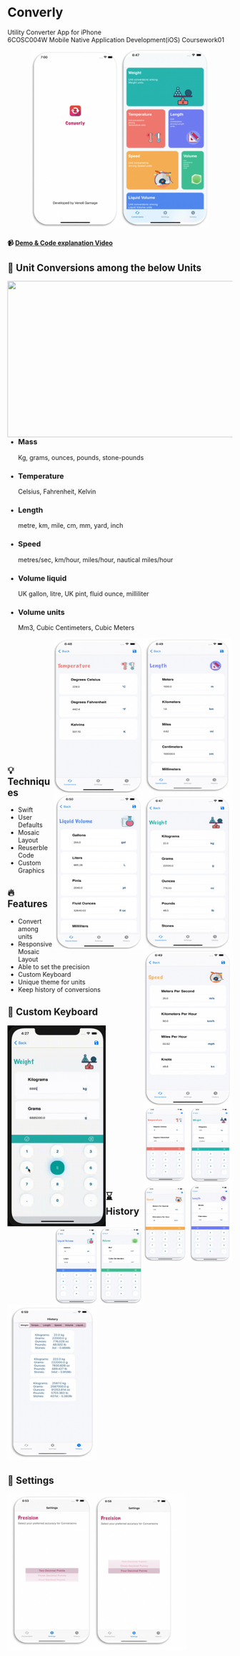 # Converly
Utility Converter App for iPhone  </br> 
6COSC004W Mobile Native Application Development(iOS) Coursework01

<p align="center"><img src="https://github.com/Venoli/Converly/blob/main/Screenshots/1.png" width="400" height="400" />
  </br>

#### :video_camera: [Demo & Code explanation Video](https://asips-for-pulsars-astronomy.web.app/)

  
## :pushpin: Unit Conversions among the below Units

<img src="https://github.com/Venoli/Converly/blob/main/Screenshots/2.png" width="600" height="350" align="right"/>


*   ### Mass 
    Kg, grams, ounces, pounds, stone-pounds 
*   ### Temperature
    Celsius, Fahrenheit, Kelvin
*   ### Length 
    metre, km, mile, cm, mm, yard, inch
*   ### Speed
    metres/sec, km/hour, miles/hour, nautical miles/hour
*   ### Volume liquid
    UK gallon, litre, UK pint, fluid ounce, milliliter
*   ### Volume units
    Mm3, Cubic Centimeters, Cubic Meters
    

<img src="https://github.com/Venoli/Converly/blob/main/Screenshots/5.png" width="200" height="350" align="right">
<img src="https://github.com/Venoli/Converly/blob/main/Screenshots/4.png" width="200" height="350" align="right">
<img src="https://github.com/Venoli/Converly/blob/main/Screenshots/3.png" width="200" height="350" align="right">

</br>
</br>
</br>
</br>
</br>
</br>
</br>
</br>
</br>
</br>
</br>
</br>
</br>
</br>


</br>
<img src="https://github.com/Venoli/Converly/blob/main/Screenshots/7.png" width="200" height="350" align="right">
<img src="https://github.com/Venoli/Converly/blob/main/Screenshots/6.png" width="200" height="350" align="right">

## :bulb: Techniques
  * Swift
  * User Defaults
  * Mosaic Layout
  * Reuserble Code
  * Custom Graphics
  


## :fire: Features
  * Convert among units
  * Responsive Mosaic Layout
  * Able to set the precision
  * Custom Keyboard
  * Unique theme for units
  * Keep history of conversions


## :musical_keyboard: Custom Keyboard
  
<img width="220" height="450" src="https://github.com/Venoli/Converly/blob/main/Screenshots/keyboard.gif" align="left">

<div align="right">
<img src="https://github.com/Venoli/Converly/blob/main/Screenshots/9.png" width="100" height="175" align="right">
<img src="https://github.com/Venoli/Converly/blob/main/Screenshots/10.png" width="100" height="175" align="right">
<img src="https://github.com/Venoli/Converly/blob/main/Screenshots/11.png" width="100" height="175" align="right">
</div>
</br>
</br>
</br>
</br>
</br>
</br>
</br>
</br>
</br>
</br>
<div align="right">
<img src="https://github.com/Venoli/Converly/blob/main/Screenshots/12.png" width="100" height="175" align="right">
<img src="https://github.com/Venoli/Converly/blob/main/Screenshots/13.png" width="100" height="175" align="right">
<img src="https://github.com/Venoli/Converly/blob/main/Screenshots/14.png" width="100" height="175" align="right">
</div>

</br>
</br>
</br>
</br>
</br>
</br>
</br>
</br>
</br>
</br>

<div align="left">
  
## :hourglass: History

<img src="https://github.com/Venoli/Converly/blob/main/Screenshots/15.png" width="200" height="350">

## :wrench: Settings

<img src="https://github.com/Venoli/Converly/blob/main/Screenshots/16.png" width="400" height="350">
</div>

